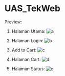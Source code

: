 # UAS_TekWeb

Preview:
1. Halaman Utama:
![a](https://user-images.githubusercontent.com/92979532/156512297-21a7cce9-8bad-40c4-9e62-6e6c33746f2b.png)

2. Halaman Login:
![b](https://user-images.githubusercontent.com/92979532/156512306-9a057be0-54c4-4491-b74d-97e7b1dfa444.png)

3. Add to Cart:
![c](https://user-images.githubusercontent.com/92979532/156512324-eda47817-1037-4f54-838a-c2b05682b87a.png)

4. Halaman Cart:
![d](https://user-images.githubusercontent.com/92979532/156511472-34a5caba-b961-405a-83b1-3f645bef799b.png)

5. Halaman Status:
![e](https://user-images.githubusercontent.com/92979532/156511476-728212ff-fc8e-479b-81b0-966dcaa636ad.png)
